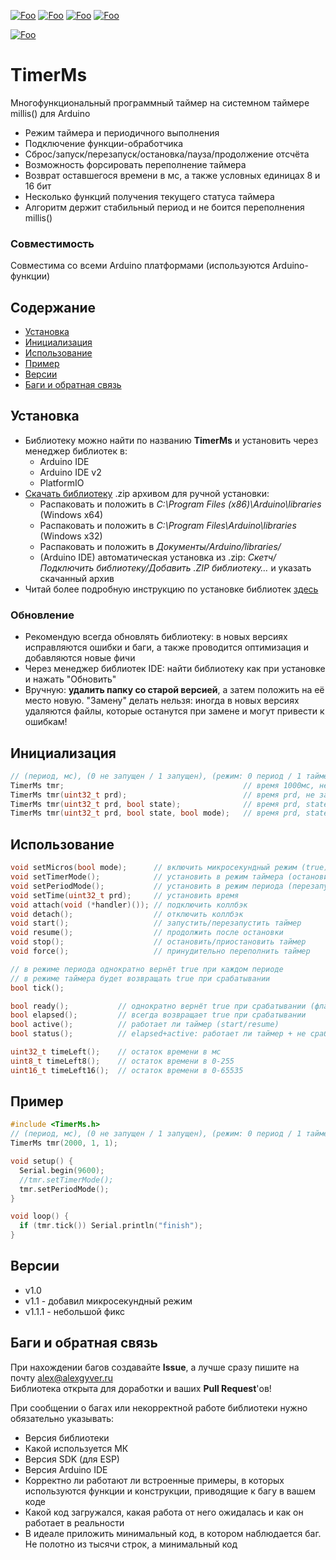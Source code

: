 [![Foo](https://img.shields.io/badge/Version-1.1-brightgreen.svg?style=flat-square)](#versions)
[![Foo](https://img.shields.io/badge/Website-AlexGyver.ru-blue.svg?style=flat-square)](https://alexgyver.ru/)
[![Foo](https://img.shields.io/badge/%E2%82%BD$%E2%82%AC%20%D0%9D%D0%B0%20%D0%BF%D0%B8%D0%B2%D0%BE-%D1%81%20%D1%80%D1%8B%D0%B1%D0%BA%D0%BE%D0%B9-orange.svg?style=flat-square)](https://alexgyver.ru/support_alex/)
[![Foo](https://img.shields.io/badge/README-ENGLISH-blueviolet.svg?style=flat-square)](https://github-com.translate.goog/GyverLibs/TimerMs?_x_tr_sl=ru&_x_tr_tl=en)  

[![Foo](https://img.shields.io/badge/ПОДПИСАТЬСЯ-НА%20ОБНОВЛЕНИЯ-brightgreen.svg?style=social&logo=telegram&color=blue)](https://t.me/GyverLibs)

# TimerMs
Многофункциональный программный таймер на системном таймере millis() для Arduino
- Режим таймера и периодичного выполнения
- Подключение функции-обработчика
- Сброс/запуск/перезапуск/остановка/пауза/продолжение отсчёта
- Возможность форсировать переполнение таймера
- Возврат оставшегося времени в мс, а также условных единицах 8 и 16 бит
- Несколько функций получения текущего статуса таймера
- Алгоритм держит стабильный период и не боится переполнения millis()

### Совместимость
Совместима со всеми Arduino платформами (используются Arduino-функции)

## Содержание
- [Установка](#install)
- [Инициализация](#init)
- [Использование](#usage)
- [Пример](#example)
- [Версии](#versions)
- [Баги и обратная связь](#feedback)

<a id="install"></a>
## Установка
- Библиотеку можно найти по названию **TimerMs** и установить через менеджер библиотек в:
    - Arduino IDE
    - Arduino IDE v2
    - PlatformIO
- [Скачать библиотеку](https://github.com/GyverLibs/TimerMs/archive/refs/heads/main.zip) .zip архивом для ручной установки:
    - Распаковать и положить в *C:\Program Files (x86)\Arduino\libraries* (Windows x64)
    - Распаковать и положить в *C:\Program Files\Arduino\libraries* (Windows x32)
    - Распаковать и положить в *Документы/Arduino/libraries/*
    - (Arduino IDE) автоматическая установка из .zip: *Скетч/Подключить библиотеку/Добавить .ZIP библиотеку…* и указать скачанный архив
- Читай более подробную инструкцию по установке библиотек [здесь](https://alexgyver.ru/arduino-first/#%D0%A3%D1%81%D1%82%D0%B0%D0%BD%D0%BE%D0%B2%D0%BA%D0%B0_%D0%B1%D0%B8%D0%B1%D0%BB%D0%B8%D0%BE%D1%82%D0%B5%D0%BA)
### Обновление
- Рекомендую всегда обновлять библиотеку: в новых версиях исправляются ошибки и баги, а также проводится оптимизация и добавляются новые фичи
- Через менеджер библиотек IDE: найти библиотеку как при установке и нажать "Обновить"
- Вручную: **удалить папку со старой версией**, а затем положить на её место новую. "Замену" делать нельзя: иногда в новых версиях удаляются файлы, которые останутся при замене и могут привести к ошибкам!


<a id="init"></a>
## Инициализация
```cpp
// (период, мс), (0 не запущен / 1 запущен), (режим: 0 период / 1 таймер)
TimerMs tmr;                                        // время 1000мс, не запущен, режим периода
TimerMs tmr(uint32_t prd);                          // время prd, не запущен, режим периода
TimerMs tmr(uint32_t prd, bool state);              // время prd, state статус, режим периода
TimerMs tmr(uint32_t prd, bool state, bool mode);   // время prd, state статус, mode: 0 период / 1 таймер
```

<a id="usage"></a>
## Использование
```cpp
void setMicros(bool mode);      // включить микросекундный режим (true)
void setTimerMode();            // установить в режим таймера (остановится после срабатывания)
void setPeriodMode();  			// установить в режим периода (перезапустится после срабатывания)
void setTime(uint32_t prd);     // установить время
void attach(void (*handler)()); // подключить коллбэк
void detach();                  // отключить коллбэк
void start();                   // запустить/перезапустить таймер
void resume();                  // продолжить после остановки
void stop();                    // остановить/приостановить таймер
void force();                   // принудительно переполнить таймер

// в режиме периода однократно вернёт true при каждом периоде
// в режиме таймера будет возвращать true при срабатывании
bool tick();

bool ready();           // однократно вернёт true при срабатывании (флаг)
bool elapsed();         // всегда возвращает true при срабатывании
bool active();          // работает ли таймер (start/resume)
bool status();          // elapsed+active: работает ли таймер + не сработал ли он

uint32_t timeLeft();    // остаток времени в мс
uint8_t timeLeft8();    // остаток времени в 0-255
uint16_t timeLeft16();  // остаток времени в 0-65535
```

<a id="example"></a>
## Пример
```cpp
#include <TimerMs.h>
// (период, мс), (0 не запущен / 1 запущен), (режим: 0 период / 1 таймер)
TimerMs tmr(2000, 1, 1);

void setup() {
  Serial.begin(9600);
  //tmr.setTimerMode();
  tmr.setPeriodMode();
}

void loop() {
  if (tmr.tick()) Serial.println("finish");
}
```

<a id="versions"></a>
## Версии
- v1.0
- v1.1 - добавил микросекундный режим
- v1.1.1 - небольшой фикс

<a id="feedback"></a>
## Баги и обратная связь
При нахождении багов создавайте **Issue**, а лучше сразу пишите на почту [alex@alexgyver.ru](mailto:alex@alexgyver.ru)  
Библиотека открыта для доработки и ваших **Pull Request**'ов!


При сообщении о багах или некорректной работе библиотеки нужно обязательно указывать:
- Версия библиотеки
- Какой используется МК
- Версия SDK (для ESP)
- Версия Arduino IDE
- Корректно ли работают ли встроенные примеры, в которых используются функции и конструкции, приводящие к багу в вашем коде
- Какой код загружался, какая работа от него ожидалась и как он работает в реальности
- В идеале приложить минимальный код, в котором наблюдается баг. Не полотно из тысячи строк, а минимальный код
